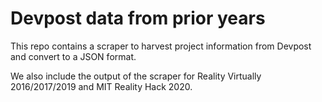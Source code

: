 # Devpost data from prior years

This repo contains a scraper to harvest project information from Devpost and convert to a JSON format.

We also include the output of the scraper for Reality Virtually 2016/2017/2019 and MIT Reality Hack 2020.

